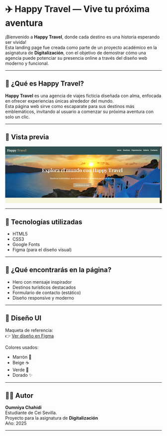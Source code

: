 # ✈️ Happy Travel — Vive tu próxima aventura

¡Bienvenido a **Happy Travel**, donde cada destino es una historia esperando ser vivida!  
Esta landing page fue creada como parte de un proyecto académico en la asignatura de **Digitalización**, con el objetivo de demostrar cómo una agencia puede potenciar su presencia online a través del diseño web moderno y funcional.

---

## 🌟 ¿Qué es Happy Travel?

**Happy Travel** es una agencia de viajes ficticia diseñada con alma, enfocada en ofrecer experiencias únicas alrededor del mundo.  
Esta página web sirve como escaparate para sus destinos más emblemáticos, invitando al usuario a comenzar su próxima aventura con solo un clic.

---

## 📸 Vista previa

![Captura de pantalla](imagenes/1.png)

---

## 🔧 Tecnologías utilizadas

- HTML5
- CSS3
- Google Fonts
- Figma (para el diseño visual)

---

## 🧭 ¿Qué encontrarás en la página?

- Hero con mensaje inspirador
- Destinos turísticos destacados
- Formulario de contacto (estático)
- Diseño responsive y moderno

---

## 🎨 Diseño UI

Maqueta de referencia:  
👉 [Ver diseño en Figma]([https://www.figma.com/design/TuRvUhSC0wqOUBgXGWV92N/HappyTravel?node-id=0-1&m=dev&t=8JHzftz8zEtdhgFW-1](https://www.figma.com/design/ICYbKjj5x5GyatR2kHAgIv/HappyTravel--Copy-?node-id=0-1&m=dev&t=As4cMO85yXScDAOb-1))

Colores usados:
- Marrón 🍂
- Beige ☕
- Verde 🌿
- Dorado ✨

---

## 🧑‍💻 Autor

**Oumniya Chahidi**  
Estudiante de Cei Sevilla.  
Proyecto para la asignatura de **Digitalización**  
Año: 2025

---

